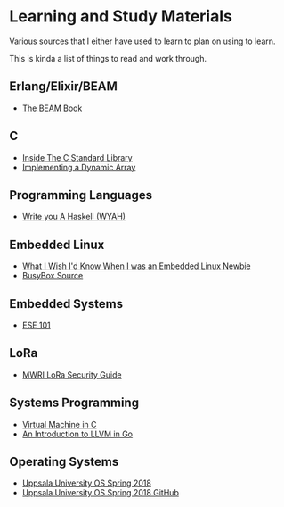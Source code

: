 # Learning and Study Materials

Various sources that I either have used to learn to plan on using to learn.

This is kinda a list of things to read and work through.

## Erlang/Elixir/BEAM

- [The BEAM Book](https://happi.github.io/theBeamBook)

## C

- [Inside The C Standard Library](https://begriffs.com/posts/2019-01-19-inside-c-standard-lib.html)
- [Implementing a Dynamic Array](https://www.happybearsoftware.com/implementing-a-dynamic-array)

## Programming Languages

- [Write you A Haskell (WYAH)](http://dev.stephendiehl.com/fun/)

## Embedded Linux

- [What I Wish I'd Know When I was an Embedded Linux Newbie](https://www.embeddedarm.com/blog/what-i-wish-id-known-when-i-was-an-embedded-linux-newbie/)
- [BusyBox Source](https://git.busybox.net/busybox/)

## Embedded Systems

- [ESE 101](https://www.embedded.fm/blog/ese101)

## LoRa

- [MWRI LoRa Security Guide](https://labs.mwrinfosecurity.com/assets/BlogFiles/mwri-LoRa-security-guide-1.2-2016-03-22.pdf)

## Systems Programming

- [Virtual Machine in C](https://blog.felixangell.com/virtual-machine-in-c)
- [An Introduction to LLVM in Go](https://blog.felixangell.com/an-introduction-to-llvm-in-go)

## Operating Systems

- [Uppsala University OS Spring 2018](http://www.it.uu.se/education/course/homepage/os/vt18/)
- [Uppsala University OS Spring 2018 GitHub](https://github.com/uu-os-2018)
